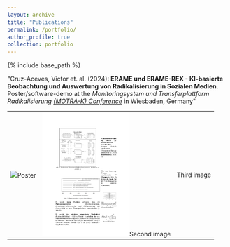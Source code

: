 ```yaml
---
layout: archive
title: "Publications"
permalink: /portfolio/
author_profile: true
collection: portfolio
---
```


{% include base_path %}

"Cruz-Aceves, Victor et. al. (2024): **ERAME und ERAME-REX - KI-basierte Beobachtung und Auswertung von Radikalisierung in Sozialen Medien**. Poster/software-demo at the *Monitoringsystem und Transferplattform Radikalisierung* [*(MOTRA-K) Conference*](https://www.motra.info/motra-k-2024/) in Wiesbaden, Germany"

||||
|:-:|:-:|:-:|
|<img src="../images/v2_s_MOTRA-K-Poster_geschw%C3%A4rzt.jpg" width="200" />Poster|<img src="../images/Victor_poster_1S.jpg" width="200" />Second image| Third image|